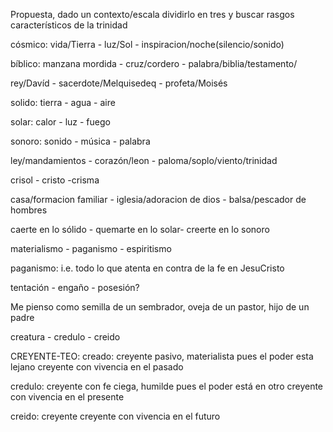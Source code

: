 Propuesta, dado un contexto/escala dividirlo en tres y buscar rasgos característicos de la trinidad

cósmico:	vida/Tierra - luz/Sol - inspiracion/noche(silencio/sonido)

bíblico:	manzana mordida - cruz/cordero - palabra/biblia/testamento/

rey/Davíd - sacerdote/Melquisedeq - profeta/Moisés

solido:	tierra - agua - aire

solar:	calor - luz - fuego

sonoro:	sonido - música - palabra

ley/mandamientos - corazón/leon - paloma/soplo/viento/trinidad

crisol - cristo -crisma

casa/formacion familiar - iglesia/adoracion de dios - balsa/pescador de hombres

caerte en lo sólido - quemarte en lo solar- creerte en lo sonoro

materialismo - paganismo - espiritismo

paganismo: i.e. todo lo que atenta en contra de la fe en JesuCristo

tentación - engaño - posesión?

Me pienso como semilla de un sembrador, oveja de un pastor, hijo de un padre

creatura - credulo - creido

CREYENTE-TEO:
creado: creyente pasivo, materialista pues el poder esta lejano
	creyente con vivencia en el pasado

credulo: 
	creyente con fe ciega, humilde pues el poder está en otro
	creyente con vivencia en el presente

creido: creyente 
	creyente con vivencia en el futuro
